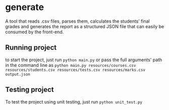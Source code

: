 # generate
A tool that reads .csv files, parses them,
calculates the students’ final grades and generates the report as a structured JSON file
that can easily be consumed by the front-end.

## Running project
to start the project, just run `python main.py`
or pass the full arguments' path in the command line as `python main.py resources/courses.csv resources/students.csv resources/tests.csv resources/marks.csv output.json`

## Testing project
To test the project using unit testing, just run `python unit_test.py`

